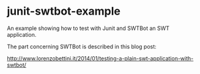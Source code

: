 junit-swtbot-example
====================

An example showing how to test with Junit and SWTBot an SWT application.

The part concerning SWTBot is described in this blog post:

http://www.lorenzobettini.it/2014/01/testing-a-plain-swt-application-with-swtbot/
